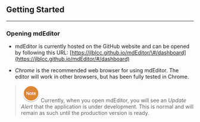 ## Getting Started

---

### Opening mdEditor

* mdEditor is currently hosted on the GitHub website and can be opened by following this URL: [https://jlblcc.github.io/mdEditor/\#/dashboard](https://jlblcc.github.io/mdEditor/#/dashboard)

* _Chrome_ is the recommended web browser for using mdEditor. The editor will work in other browsers, but has been fully tested in Chrome.

> ![](/assets/NoteSmall.png)Currently, when you open mdEditor, you will see an _Update Alert_ that the application is under development. This is normal and will remain as such until the production version is ready.



